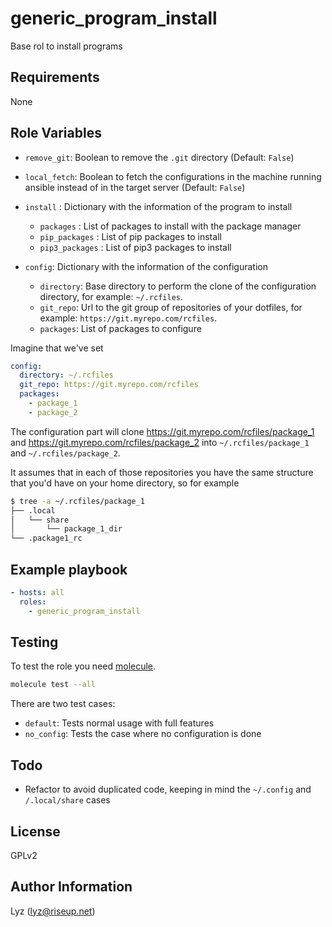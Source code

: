 # generic_program_install

Base rol to install programs

## Requirements

None

## Role Variables

* `remove_git`: Boolean to remove the `.git` directory (Default: `False`)
* `local_fetch`: Boolean to fetch the configurations in the machine running
  ansible instead of in the target server (Default: `False`)
* `install`    : Dictionary with the information of the program to install
  * `packages` : List of packages to install with the package manager
  * `pip_packages` : List of pip packages to install
  * `pip3_packages` : List of pip3 packages to install

* `config`: Dictionary with the information of the configuration
  * `directory`: Base directory to perform the clone of the configuration
    directory, for example: `~/.rcfiles`.
  * `git_repo`: Url to the git group of repositories of your dotfiles, for
    example: `https://git.myrepo.com/rcfiles`.
  * `packages`: List of packages to configure

Imagine that we've set

```yaml
config:
  directory: ~/.rcfiles
  git_repo: https://git.myrepo.com/rcfiles
  packages:
    - package_1
    - package_2

```

The configuration part will clone https://git.myrepo.com/rcfiles/package_1 and
https://git.myrepo.com/rcfiles/package_2 into `~/.rcfiles/package_1` and
`~/.rcfiles/package_2`.

It assumes that in each of those repositories you have the same structure that
you'd have on your home directory, so for example

```bash
$ tree -a ~/.rcfiles/package_1
├── .local
│   └── share
│       └── package_1_dir
└── .package1_rc
```

## Example playbook

```yaml
- hosts: all
  roles:
    - generic_program_install
```

## Testing

To test the role you need [molecule](http://molecule.readthedocs.io/en/latest/).

```bash
molecule test --all
```

There are two test cases:

* `default`: Tests normal usage with full features
* `no_config`: Tests the case where no configuration is done

## Todo

* Refactor to avoid duplicated code, keeping in mind the `~/.config` and
  `/.local/share` cases

## License

GPLv2

## Author Information
Lyz (lyz@riseup.net)
